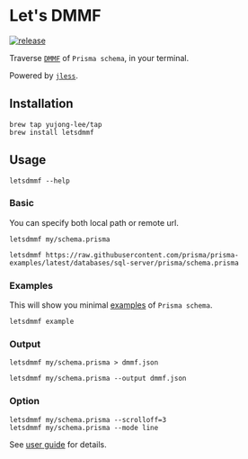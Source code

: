 # Let's DMMF

[![release](https://github.com/yujong-lee/letsdmmf/actions/workflows/ci.yml/badge.svg)](https://github.com/yujong-lee/letsdmmf/actions/workflows/ci.yml)

Traverse
[`DMMF`](https://github.com/prisma/prisma/blob/main/packages/generator-helper/src/dmmf.ts)
of `Prisma schema`, in your terminal.

Powered by [`jless`](https://github.com/PaulJuliusMartinez/jless).

## Installation

```shell
brew tap yujong-lee/tap
brew install letsdmmf
```

## Usage

```shell
letsdmmf --help
```

### Basic

You can specify both local path or remote url.

```shell
letsdmmf my/schema.prisma

letsdmmf https://raw.githubusercontent.com/prisma/prisma-examples/latest/databases/sql-server/prisma/schema.prisma
```

### Examples

This will show you minimal
[examples](https://github.com/yujong-lee/letsdmmf/tree/master/examples/schema)
of `Prisma schema`.

```shell
letsdmmf example
```

### Output

```shell
letsdmmf my/schema.prisma > dmmf.json

letsdmmf my/schema.prisma --output dmmf.json
```

### Option

```shell
letsdmmf my/schema.prisma --scrolloff=3 
letsdmmf my/schema.prisma --mode line
```

See [user guide](https://jless.io/user-guide.html) for details.
